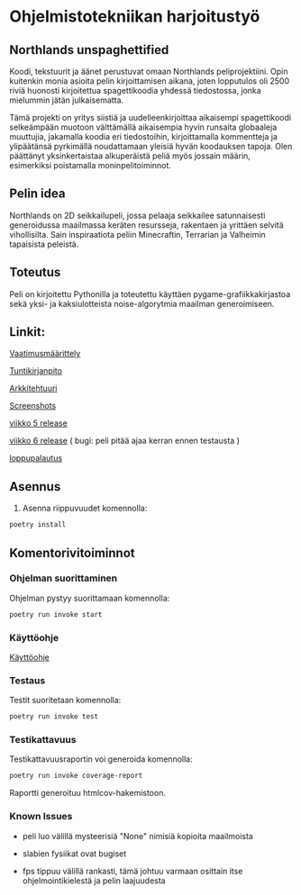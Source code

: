 # Ohjelmistotekniikan harjoitustyö
## Northlands unspaghettified
Koodi, tekstuurit ja äänet perustuvat omaan Northlands peliprojektiini. Opin kuitenkin monia asioita pelin kirjoittamisen aikana, joten lopputulos oli 2500 riviä huonosti kirjoitettua spagettikoodia yhdessä tiedostossa, jonka mielummin jätän julkaisematta.

Tämä projekti on yritys siistiä ja uudelleenkirjoittaa aikaisempi spagettikoodi selkeämpään muotoon välttämällä aikaisempia hyvin runsaita globaaleja muuttujia, jakamalla koodia eri tiedostoihin, kirjoittamalla kommentteja ja ylipäätänsä pyrkimällä noudattamaan yleisiä hyvän koodauksen tapoja. Olen päättänyt yksinkertaistaa alkuperäistä peliä myös jossain määrin, esimerkiksi poistamalla moninpelitoiminnot.

## Pelin idea
Northlands on 2D seikkailupeli, jossa pelaaja seikkailee satunnaisesti generoidussa maailmassa keräten resursseja, rakentaen ja yrittäen selvitä vihollisilta. Sain inspiraatiota peliin Minecraftin, Terrarian ja Valheimin tapaisista peleistä.

## Toteutus
Peli on kirjoitettu Pythonilla ja toteutettu käyttäen pygame-grafiikkakirjastoa sekä yksi- ja kaksiulotteista noise-algorytmia maailman generoimiseen.

## Linkit:

[Vaatimusmäärittely](https://github.com/yoskari/ot_harjoitustyo/blob/main/dokumentaatio/maarittely.md)

[Tuntikirjanpito](https://github.com/yoskari/ot_harjoitustyo/blob/main/dokumentaatio/tuntikirjanpito.md)

[Arkkitehtuuri](https://github.com/yoskari/ot_harjoitustyo/blob/main/dokumentaatio/arkkitehtuuri.md)

[Screenshots](https://github.com/yoskari/ot_harjoitustyo/blob/main/dokumentaatio/screenshots.md)

[viikko 5 release](https://github.com/yoskari/ot_harjoitustyo/releases/tag/viikko5)

[viikko 6 release](https://github.com/yoskari/ot_harjoitustyo/releases/tag/viikko6)
 ( bugi: peli pitää ajaa kerran ennen testausta )

[loppupalautus](https://github.com/yoskari/ot_harjoitustyo/releases/tag/loppupalautus)

## Asennus
1. Asenna riippuvuudet komennolla:

```bash
poetry install
```

## Komentorivitoiminnot

### Ohjelman suorittaminen

Ohjelman pystyy suorittamaan komennolla:

```bash
poetry run invoke start
```

### Käyttöohje
[Käyttöohje](https://github.com/yoskari/ot_harjoitustyo/blob/main/dokumentaatio/manual.md)

### Testaus

Testit suoritetaan komennolla:

```bash
poetry run invoke test
```

### Testikattavuus

Testikattavuusraportin voi generoida komennolla:

```bash
poetry run invoke coverage-report
```

Raportti generoituu htmlcov-hakemistoon.

### Known Issues

- peli luo välillä mysteerisiä "None" nimisiä kopioita maailmoista

- slabien fysiikat ovat bugiset

- fps tippuu välillä rankasti, tämä johtuu varmaan osittain itse ohjelmointikielestä ja pelin laajuudesta
